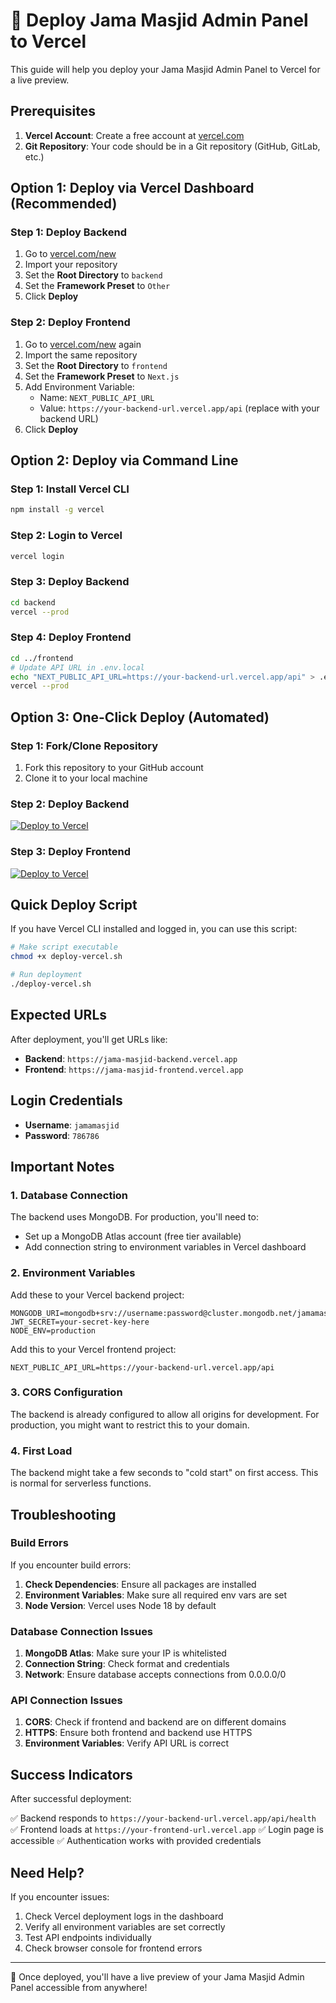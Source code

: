 # 🚀 Deploy Jama Masjid Admin Panel to Vercel

This guide will help you deploy your Jama Masjid Admin Panel to Vercel for a live preview.

## Prerequisites

1. **Vercel Account**: Create a free account at [vercel.com](https://vercel.com)
2. **Git Repository**: Your code should be in a Git repository (GitHub, GitLab, etc.)

## Option 1: Deploy via Vercel Dashboard (Recommended)

### Step 1: Deploy Backend

1. Go to [vercel.com/new](https://vercel.com/new)
2. Import your repository
3. Set the **Root Directory** to `backend`
4. Set the **Framework Preset** to `Other`
5. Click **Deploy**

### Step 2: Deploy Frontend

1. Go to [vercel.com/new](https://vercel.com/new) again
2. Import the same repository
3. Set the **Root Directory** to `frontend`
4. Set the **Framework Preset** to `Next.js`
5. Add Environment Variable:
   - Name: `NEXT_PUBLIC_API_URL`
   - Value: `https://your-backend-url.vercel.app/api` (replace with your backend URL)
6. Click **Deploy**

## Option 2: Deploy via Command Line

### Step 1: Install Vercel CLI

```bash
npm install -g vercel
```

### Step 2: Login to Vercel

```bash
vercel login
```

### Step 3: Deploy Backend

```bash
cd backend
vercel --prod
```

### Step 4: Deploy Frontend

```bash
cd ../frontend
# Update API URL in .env.local
echo "NEXT_PUBLIC_API_URL=https://your-backend-url.vercel.app/api" > .env.local
vercel --prod
```

## Option 3: One-Click Deploy (Automated)

### Step 1: Fork/Clone Repository

1. Fork this repository to your GitHub account
2. Clone it to your local machine

### Step 2: Deploy Backend

[![Deploy to Vercel](https://vercel.com/button)](https://vercel.com/new/clone?repository-url=https%3A%2F%2Fgithub.com%2Fyour-username%2Fjama-masjid-admin-panel&project-name=jama-masjid-backend&repository-name=jama-masjid-backend&root-directory=backend)

### Step 3: Deploy Frontend

[![Deploy to Vercel](https://vercel.com/button)](https://vercel.com/new/clone?repository-url=https%3A%2F%2Fgithub.com%2Fyour-username%2Fjama-masjid-admin-panel&project-name=jama-masjid-frontend&repository-name=jama-masjid-frontend&root-directory=frontend&env=NEXT_PUBLIC_API_URL&envDescription=API%20URL%20for%20backend&envLink=https%3A%2F%2Fgithub.com%2Fyour-username%2Fjama-masjid-admin-panel%2Fblob%2Fmain%2FREADME.md)

## Quick Deploy Script

If you have Vercel CLI installed and logged in, you can use this script:

```bash
# Make script executable
chmod +x deploy-vercel.sh

# Run deployment
./deploy-vercel.sh
```

## Expected URLs

After deployment, you'll get URLs like:
- **Backend**: `https://jama-masjid-backend.vercel.app`
- **Frontend**: `https://jama-masjid-frontend.vercel.app`

## Login Credentials

- **Username**: `jamamasjid`
- **Password**: `786786`

## Important Notes

### 1. Database Connection
The backend uses MongoDB. For production, you'll need to:
- Set up a MongoDB Atlas account (free tier available)
- Add connection string to environment variables in Vercel dashboard

### 2. Environment Variables

Add these to your Vercel backend project:

```
MONGODB_URI=mongodb+srv://username:password@cluster.mongodb.net/jamamasjid
JWT_SECRET=your-secret-key-here
NODE_ENV=production
```

Add this to your Vercel frontend project:

```
NEXT_PUBLIC_API_URL=https://your-backend-url.vercel.app/api
```

### 3. CORS Configuration

The backend is already configured to allow all origins for development. For production, you might want to restrict this to your domain.

### 4. First Load

The backend might take a few seconds to "cold start" on first access. This is normal for serverless functions.

## Troubleshooting

### Build Errors

If you encounter build errors:

1. **Check Dependencies**: Ensure all packages are installed
2. **Environment Variables**: Make sure all required env vars are set
3. **Node Version**: Vercel uses Node 18 by default

### Database Connection Issues

1. **MongoDB Atlas**: Make sure your IP is whitelisted
2. **Connection String**: Check format and credentials
3. **Network**: Ensure database accepts connections from 0.0.0.0/0

### API Connection Issues

1. **CORS**: Check if frontend and backend are on different domains
2. **HTTPS**: Ensure both frontend and backend use HTTPS
3. **Environment Variables**: Verify API URL is correct

## Success Indicators

After successful deployment:

✅ Backend responds to `https://your-backend-url.vercel.app/api/health`
✅ Frontend loads at `https://your-frontend-url.vercel.app`
✅ Login page is accessible
✅ Authentication works with provided credentials

## Need Help?

If you encounter issues:

1. Check Vercel deployment logs in the dashboard
2. Verify all environment variables are set correctly
3. Test API endpoints individually
4. Check browser console for frontend errors

---

🎉 Once deployed, you'll have a live preview of your Jama Masjid Admin Panel accessible from anywhere!
